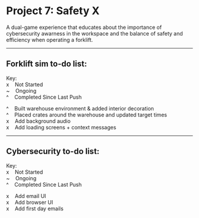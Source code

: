 # Project 7: Safety X

A dual-game experience that educates about the importance of cybersecurity awarness in the workspace and the balance of safety and efficiency when operating a forklift.

-----

Forklift sim to-do list:
-----
Key:  
x&nbsp;&nbsp;&nbsp;&nbsp;Not Started  
~&nbsp;&nbsp;&nbsp;&nbsp;Ongoing  
^&nbsp;&nbsp;&nbsp;&nbsp;Completed Since Last Push  

^&nbsp;&nbsp;&nbsp;&nbsp;Built warehouse environment & added interior decoration  
^&nbsp;&nbsp;&nbsp;&nbsp;Placed crates around the warehouse and updated target times  
x&nbsp;&nbsp;&nbsp;&nbsp;Add background audio  
x&nbsp;&nbsp;&nbsp;&nbsp;Add loading screens + context messages  

-----

Cybersecurity to-do list:
-----
Key:  
x&nbsp;&nbsp;&nbsp;&nbsp;Not Started  
~&nbsp;&nbsp;&nbsp;&nbsp;Ongoing  
^&nbsp;&nbsp;&nbsp;&nbsp;Completed Since Last Push  

x&nbsp;&nbsp;&nbsp;&nbsp;Add email UI  
x&nbsp;&nbsp;&nbsp;&nbsp;Add browser UI  
x&nbsp;&nbsp;&nbsp;&nbsp;Add first day emails  